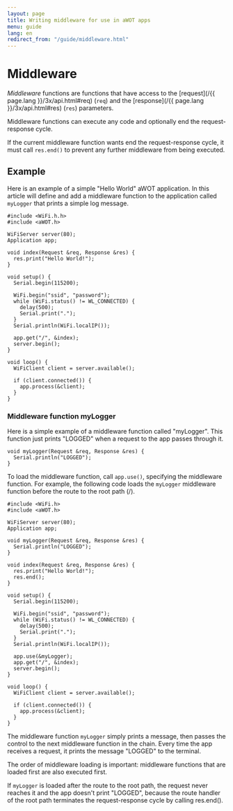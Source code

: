 ```yaml
---
layout: page
title: Writing middleware for use in aWOT apps
menu: guide
lang: en
redirect_from: "/guide/middleware.html"
---
```

# Middleware

_Middleware_ functions are functions that have access to the [request](/{{ page.lang }}/3x/api.html#req)  (`req`) and the [response](/{{ page.lang }}/3x/api.html#res) (`res`) parameters.

Middleware functions can execute any code and optionally end the request-response cycle.

If the current middleware function wants end the request-response cycle, it must call `res.end()` to prevent any further middleware from being executed.
<h2>Example</h2>

Here is an example of a simple "Hello World" aWOT application.
In this article will define and add a middleware function to the application called `myLogger` that prints a simple log message.

```arduino
#include <WiFi.h.h>
#include <aWOT.h>
  
WiFiServer server(80);
Application app;
  
void index(Request &req, Response &res) {
  res.print("Hello World!");
}
  
void setup() {
  Serial.begin(115200);
  
  WiFi.begin("ssid", "password");
  while (WiFi.status() != WL_CONNECTED) {
    delay(500);
    Serial.print(".");
  }
  Serial.println(WiFi.localIP());

  app.get("/", &index);
  server.begin();
}
  
void loop() {  
  WiFiClient client = server.available();
  
  if (client.connected()) {
    app.process(&client);
  }
}
```

<h3>Middleware function myLogger</h3>
Here is a simple example of a middleware function called "myLogger". This function just prints "LOGGED" when a request to the app passes through it.

```arduino
void myLogger(Request &req, Response &res) {
  Serial.println("LOGGED");
}
```

To load the middleware function, call `app.use()`, specifying the middleware function.
For example, the following code loads the `myLogger` middleware function before the route to the root path (/).

```arduino
#include <WiFi.h>
#include <aWOT.h>
  
WiFiServer server(80);
Application app;

void myLogger(Request &req, Response &res) {
  Serial.println("LOGGED");
}
  
void index(Request &req, Response &res) {
  res.print("Hello World!");
  res.end();
}
  
void setup() {
  Serial.begin(115200);
  
  WiFi.begin("ssid", "password");
  while (WiFi.status() != WL_CONNECTED) {
    delay(500);
    Serial.print(".");
  }
  Serial.println(WiFi.localIP());

  app.use(&myLogger);
  app.get("/", &index);
  server.begin();
}
  
void loop() {  
  WiFiClient client = server.available();
  
  if (client.connected()) {
    app.process(&client);
  }
}
```
The middleware function `myLogger` simply prints a message, then passes the control to the next middleware function in the chain. Every time the app receives a request, it prints the message "LOGGED" to the terminal.

The order of middleware loading is important: middleware functions that are loaded first are also executed first.

If `myLogger` is loaded after the route to the root path, the request never reaches it and the app doesn't print "LOGGED", because the route handler of the root path terminates the request-response cycle by calling res.end().

